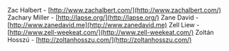 Zac Halbert - [http://www.zachalbert.com/](http://www.zachalbert.com/)
Zachary Miller - [http://lapse.org/](http://lapse.org/)
Zane David - [http://www.zanedavid.me](http://www.zanedavid.me)
Zell Liew - [http://www.zell-weekeat.com/](http://www.zell-weekeat.com/)
Zoltán Hosszú - [http://zoltanhosszu.com/](http://zoltanhosszu.com/)